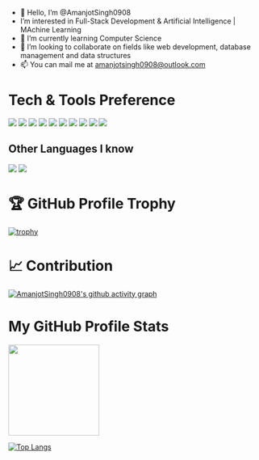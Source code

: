 - 👋 Hello, I’m @AmanjotSingh0908
-  I’m interested in Full-Stack Development & Artificial Intelligence | MAchine Learning
- 🌱 I’m currently learning Computer Science
- 💞️ I’m looking to collaborate on fields like web development, database management and data structures
- 📫 You can mail me at amanjotsingh0908@outlook.com

# Tech & Tools Preference

<img src="https://img.shields.io/badge/-JavaScript-eed718?style=flat&logo=javascript&logoColor=ffffff"> <img src="https://img.shields.io/badge/-React-000000?style=flat&logo=react&logoColor=00c8ff">
<img src="https://img.shields.io/badge/-Express.js-787878?style=flat">
<img src="https://img.shields.io/badge/-Node.js-3C873A?style=flat&logo=Node.js&logoColor=white">
<img src="https://img.shields.io/badge/-MySQL-F29111?style=flat&logo=mysql&logoColor=FFFFFF">
<img src = "https://img.shields.io/badge/-HTML5-E34F26?style=flat&logo=html5&logoColor=white"> <img src = "https://img.shields.io/badge/-CSS3-1572B6?style=flat&logo=css3&logoColor=white">
<img src="http://img.shields.io/badge/-Git-F1502F?style=flat&logo=git&logoColor=FFFFFF">
<img src="http://img.shields.io/badge/-Github-000000?style=flat&logo=github&logoColor=FFFFFF">
<img src="http://img.shields.io/badge/-VS%20Code-007ACC?style=flat&logo=visual%20studio%20code&logoColor=white">


## Other Languages I know
<img src="https://img.shields.io/badge/-C%20&%20C++-659ad2?style=flat&logo=c%2B%2B&logoColor=ffffff"> <img src="https://img.shields.io/badge/-Python-black?style=flat&logo=python&logoColor=white">


# 🏆 GitHub Profile Trophy
[![trophy](https://github-profile-trophy.vercel.app/?username=AmanjotSingh0908&theme=dracula&title=Commits)](https://github.com/AmanjotSingh0908)

# 📈 Contribution
[![AmanjotSingh0908's github activity graph](https://activity-graph.herokuapp.com/graph?username=AmanjotSingh0908&theme=react-dark)](https://github.com/AmanjotSingh0908)

# My GitHub Profile Stats
<img height="180em" src="https://github-readme-stats.vercel.app/api?username=AmanjotSingh0908&hide=contribs,prs&theme=radical&show_icons=true&hide_border=true&&count_private=true&include_all_commits=true" />

[![Top Langs](https://github-readme-stats.vercel.app/api/top-langs/?username=AmanjotSingh0908)](https://github.com/AmanjotSingh0908)

